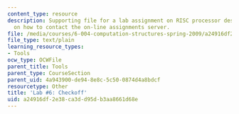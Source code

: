 ```yaml
---
content_type: resource
description: Supporting file for a lab assignment on RISC processor design. Information
  on how to contact the on-line assignments server.
file: /media/courses/6-004-computation-structures-spring-2009/a24916df2e38ca3dd95db3aa8661d68e_lab6checkoff.jsim
file_type: text/plain
learning_resource_types:
- Tools
ocw_type: OCWFile
parent_title: Tools
parent_type: CourseSection
parent_uid: 4a943900-de94-8e8c-5c50-0874d4a8bdcf
resourcetype: Other
title: 'Lab #6: Checkoff'
uid: a24916df-2e38-ca3d-d95d-b3aa8661d68e
---
```

